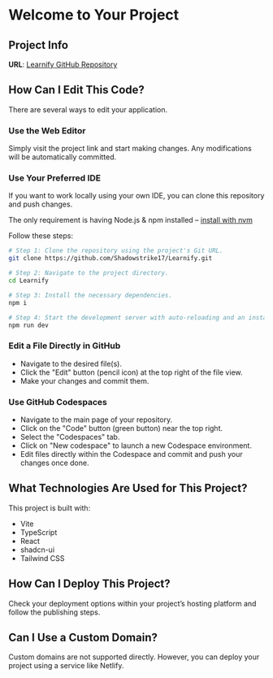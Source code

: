 # Welcome to Your Project  

## Project Info  

**URL**: [Learnify GitHub Repository](https://github.com/Shadowstrike17/Learnify)  

## How Can I Edit This Code?  

There are several ways to edit your application.  

### **Use the Web Editor**  

Simply visit the project link and start making changes. Any modifications will be automatically committed.  

### **Use Your Preferred IDE**  

If you want to work locally using your own IDE, you can clone this repository and push changes.  

The only requirement is having Node.js & npm installed – [install with nvm](https://github.com/nvm-sh/nvm#installing-and-updating)  

Follow these steps:  

```sh
# Step 1: Clone the repository using the project's Git URL.
git clone https://github.com/Shadowstrike17/Learnify.git

# Step 2: Navigate to the project directory.
cd Learnify

# Step 3: Install the necessary dependencies.
npm i

# Step 4: Start the development server with auto-reloading and an instant preview.
npm run dev
```

### **Edit a File Directly in GitHub**  

- Navigate to the desired file(s).  
- Click the "Edit" button (pencil icon) at the top right of the file view.  
- Make your changes and commit them.  

### **Use GitHub Codespaces**  

- Navigate to the main page of your repository.  
- Click on the "Code" button (green button) near the top right.  
- Select the "Codespaces" tab.  
- Click on "New codespace" to launch a new Codespace environment.  
- Edit files directly within the Codespace and commit and push your changes once done.  

## What Technologies Are Used for This Project?  

This project is built with:  

- Vite  
- TypeScript  
- React  
- shadcn-ui  
- Tailwind CSS  

## How Can I Deploy This Project?  

Check your deployment options within your project’s hosting platform and follow the publishing steps.  

## Can I Use a Custom Domain?  

Custom domains are not supported directly. However, you can deploy your project using a service like Netlify.  
